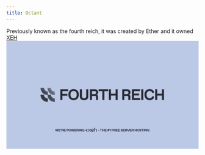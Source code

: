 ```yaml
---
title: Octant
---
```


Previously known as the fourth reich, it was created by Ether and it owned [XEH](../Hosts/xeh.sh.mdx)
![Fourth Reich](../../static/img/companies/fourth%20reich.png)